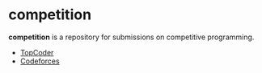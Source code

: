 competition
===========

**competition** is a repository for submissions on competitive programming.

- [TopCoder](http://community.topcoder.com/tc?module=MemberProfile&cr=40094963)
- [Codeforces](http://codeforces.com/profile/etheriqa)
